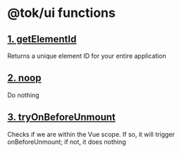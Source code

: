 # @tok/ui functions

## [1. getElementId](./getElementId.ts)

Returns a unique element ID for your entire application

## [2. noop](./noop.ts)

Do nothing

## [3. tryOnBeforeUnmount](./tryOnBeforeUnmount.ts)

Checks if we are within the Vue scope. If so, it will trigger onBeforeUnmount; if not, it does nothing
